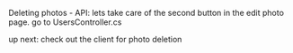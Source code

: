 Deleting photos - API:
lets take care of the second button in the edit photo page.
go to UsersController.cs

up next: check out the client for photo deletion